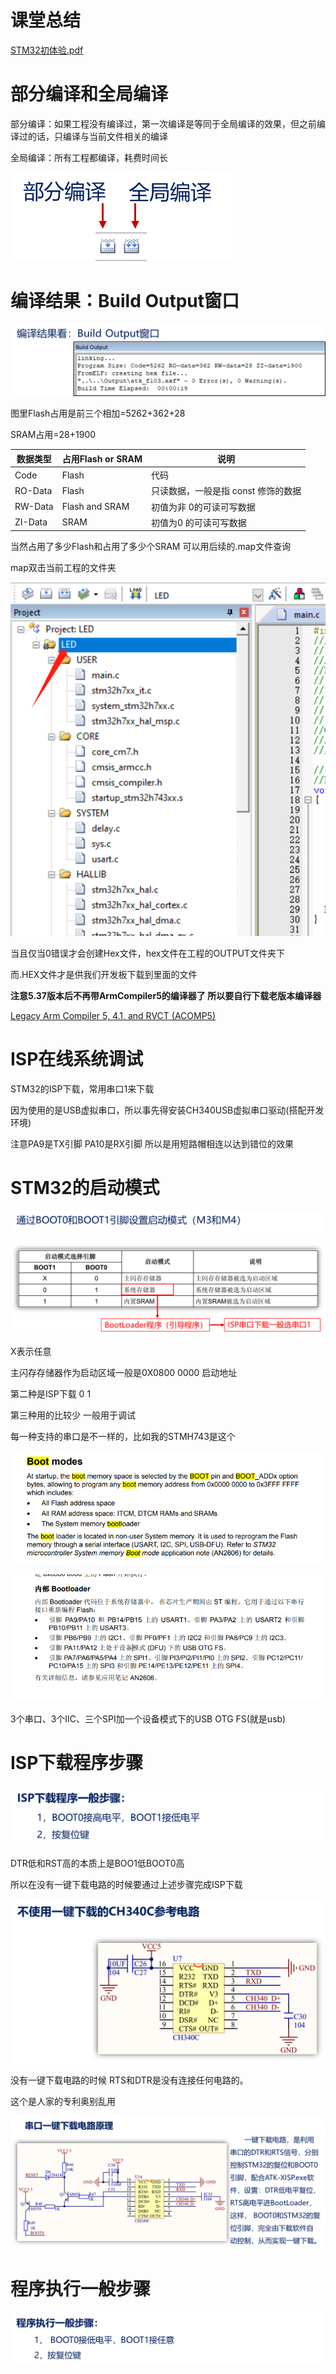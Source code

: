 # 课堂总结

 [STM32初体验.pdf](STM32初体验.pdf) 

# 部分编译和全局编译

部分编译：如果工程没有编译过，第一次编译是等同于全局编译的效果，但之前编译过的话，只编译与当前文件相关的编译

全局编译：所有工程都编译，耗费时间长

![image-20231102204039459](assets/image-20231102204039459.png)

# 编译结果：Build Output窗口

![image-20231102204031714](assets/image-20231102204031714.png)

图里Flash占用是前三个相加=5262+362+28

SRAM占用=28+1900

| 数据类型 | 占用Flash or SRAM | 说明                                 |
| -------- | ----------------- | ------------------------------------ |
| Code     | Flash             | 代码                                 |
| RO-Data  | Flash             | 只读数据，一般是指 const  修饰的数据 |
| RW-Data  | Flash and SRAM    | 初值为非 0的可读可写数据             |
| ZI-Data  | SRAM              | 初值为0  的可读可写数据              |

当然占用了多少Flash和占用了多少个SRAM 可以用后续的.map文件查询

map双击当前工程的文件夹

![image-20231102211000309](assets/image-20231102211000309.png)

当且仅当0错误才会创建Hex文件，hex文件在工程的OUTPUT文件夹下

而.HEX文件才是供我们开发板下载到里面的文件

**注意5.37版本后不再带ArmCompiler5的编译器了 所以要自行下载老版本编译器**

[Legacy Arm Compiler 5, 4.1, and RVCT (ACOMP5)](https://developer.arm.com/downloads/view/ACOMP5)

# ISP在线系统调试

STM32的ISP下载，常用串口1来下载

因为使用的是USB虚拟串口，所以事先得安装CH340USB虚拟串口驱动(搭配开发环境)

注意PA9是TX引脚 PA10是RX引脚 所以是用短路帽相连以达到错位的效果

# STM32的启动模式

![image-20231102222106441](assets/image-20231102222106441.png)

![image-20231102222122975](assets/image-20231102222122975.png)

X表示任意

主闪存存储器作为启动区域一般是0X0800 0000 启动地址

第二种是ISP下载 0 1

第三种用的比较少 一般用于调试

每一种支持的串口是不一样的，比如我的STMH743是这个

![image-20231102222558066](assets/image-20231102222558066.png)

![image-20231102223308163](assets/image-20231102223308163.png)

3个串口、3个IIC、三个SPI加一个设备模式下的USB OTG FS(就是usb)

# ISP下载程序步骤

![image-20231102224405272](assets/image-20231102224405272.png)

DTR低和RST高的本质上是BOO1低BOOT0高



所以在没有一键下载电路的时候要通过上述步骤完成ISP下载

![image-20231102224813274](assets/image-20231102224813274.png)

没有一键下载电路的时候 RTS和DTR是没有连接任何电路的。

这个是人家的专利奥别乱用

![image-20231102224524471](assets/image-20231102224524471.png)

# 程序执行一般步骤

![image-20231102224415407](assets/image-20231102224415407.png)